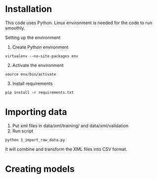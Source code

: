 Installation
========================

This code uses Python. Linux environment is needed for the code to run smoothly.

Setting up the environment

1. Create Python environment 
```
virtualenv --no-site-packages env
```

2. Activate the environment
```
source env/bin/activate
```

3. Install requirements
```
pip install -r requirements.txt
```

Importing data
========================

1. Put xml files in data/xml/training/ and data/xml/validation
2. Run script

```
python 1_import_raw_data.py
```

It will combine and transform the XML files into CSV format.


Creating models
========================
